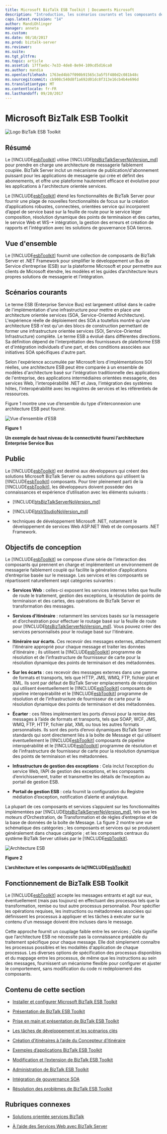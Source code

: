```yaml
---
title: Microsoft BizTalk ESB Toolkit | Documents Microsoft
description: "Introduction, les scénarios courants et les composants de la boîte à outils ESB dans BizTalk Server"
caps.latest.revision: "14"
author: MandiOhlinger
manager: anneta
ms.custom: 
ms.date: 08/10/2017
ms.prod: biztalk-server
ms.reviewer: 
ms.suite: 
ms.tgt_pltfrm: 
ms.topic: article
ms.assetid: 17ffaebc-7e33-4de8-8e94-109cd5d16ca0
ms.author: mandia
ms.openlocfilehash: 1763ed4bb7f090b91565c3a5f5f480d2c081b48c
ms.sourcegitcommit: cb908c540d8f1a692d01dc8f313e16cb4b4e696d
ms.translationtype: MT
ms.contentlocale: fr-FR
ms.lasthandoff: 09/20/2017
---
```

# <a name="microsoft-biztalk-esb-toolkit"></a>Microsoft BizTalk ESB Toolkit
![Logo BizTalk ESB Toolkit](../esb-toolkit/media/biztalkesbtoolkitlogo.gif "BizTalkESBToolkitLogo")  
  
## <a name="summary"></a>Résumé  
 Le [!INCLUDE[esbToolkit](../includes/esbtoolkit-md.md)] utilise [!INCLUDE[btsBizTalkServerNoVersion_md](../includes/btsbiztalkservernoversion-md.md)] pour prendre en charge une architecture de messagerie faiblement couplée. BizTalk Server inclut un mécanisme de publication/d'abonnement puissant pour les applications de messagerie qui crée et définit des abonnements, et offre une plateforme hautement efficace et évolutive pour les applications à l'architecture orientée services.  
  
 Le [!INCLUDE[esbToolkit](../includes/esbtoolkit-md.md)] étend les fonctionnalités de BizTalk Server pour fournir une plage de nouvelles fonctionnalités de focus sur la création d’applications robustes, connectées, orientées service qui incorporent d’appel de service basé sur la feuille de route pour le service léger composition, résolution dynamique des points de terminaison et des cartes, le service Web et WS-* intégration, la gestion des erreurs et création de rapports et l’intégration avec les solutions de gouvernance SOA tierces.  
  
## <a name="overview"></a>Vue d'ensemble  
 Le [!INCLUDE[esbToolkit](../includes/esbtoolkit-md.md)] fournit une collection de composants de BizTalk Server et .NET Framework pour simplifier le développement un Bus de Service d’entreprise (ESB) sur la plateforme Microsoft et pour permettre aux clients de Microsoft étendre, les modèles et les guides d’architecture leurs propres solutions de messagerie et l’intégration.  
  
## <a name="common-scenarios"></a>Scénarios courants  
 Le terme ESB (Enterprise Service Bus) est largement utilisé dans le cadre de l'implémentation d'une infrastructure pour mettre en place une architecture orientée services (SOA, Service-Oriented Architecture). L'expérience réelle de déploiement des SOA a toutefois montré qu'une architecture ESB n'est qu'un des blocs de construction permettant de former une infrastructure orientée services (SOI, Service-Oriented Infrastructure) complète. Le terme ESB a évolué dans différentes directions. Sa définition dépend de l'interprétation des fournisseurs de plateforme ESB et d'intégration individuels d'une part, et des conditions associées aux initiatives SOA spécifiques d'autre part.  
  
 Selon l'expérience accumulée par Microsoft lors d'implémentations SOI réelles, une architecture ESB peut être comparée à un ensemble de modèles d'architecture basé sur l'intégration traditionnelle des applications de l'entreprise, des applications intermédiaires orientées messagerie, des services Web, l'interopérabilité .NET et Java, l'intégration des systèmes hôtes, l'interopérabilité avec les registres de services et les référentiels de ressources.  
  
 Figure 1 montre une vue d’ensemble du type d’interconnexion une architecture ESB peut fournir.  
  
 ![Vue d’ensemble d’ESB](../esb-toolkit/media/esboverview.gif "ESBOverview")  
  
 **Figure 1**  
  
 **Un exemple de haut niveau de la connectivité fourni l’architecture Enterprise Service Bus**  
  
## <a name="audience-requirements"></a>Public  
 Le [!INCLUDE[esbToolkit](../includes/esbtoolkit-md.md)] est destiné aux développeurs qui créent des solutions Microsoft BizTalk Server ou autres solutions qui utilisent la [!INCLUDE[esbToolkit](../includes/esbtoolkit-md.md)] composants. Pour tirer pleinement parti de la [!INCLUDE[esbToolkit](../includes/esbtoolkit-md.md)], les développeurs doivent posséder des connaissances et expérience d’utilisation avec les éléments suivants :  

- [!INCLUDE[btsBizTalkServerNoVersion_md](../includes/btsbiztalkservernoversion-md.md)]

- [!INCLUDE[btsVStudioNoVersion_md](../includes/btsvstudionoversion-md.md)]
  
-   techniques de développement Microsoft .NET, notamment le développement de services Web ASP.NET Web et de composants .NET Framework.  
  
## <a name="design-goals"></a>Objectifs de conception  
 Le [!INCLUDE[esbToolkit](../includes/esbtoolkit-md.md)] se compose d’une série de l’interaction des composants qui prennent en charge et implémentent un environnement de messagerie faiblement couplé qui facilite la génération d’applications d’entreprise basée sur le message. Les services et les composants se répartissent naturellement sept catégories suivantes :  
  
-   **Services Web** : celles-ci exposent les services internes telles que feuille de route le traitement, gestion des exceptions, la résolution de points de terminaison et des cartes, des opérations de BizTalk Server et transformation des messages.  
  
-   **Services d’itinéraire** : notamment les services basés sur la messagerie et d’orchestration pour effectuer le routage basé sur la feuille de route pour [!INCLUDE[btsBizTalkServerNoVersion_md](../includes/btsbiztalkservernoversion-md.md)]. Vous pouvez créer des services personnalisés pour le routage basé sur l’itinéraire.  
  
-   **Itinéraire sur écarts.** Ces recevoir des messages externes, attachement l’itinéraire approprié pour chaque message et traiter les données d’itinéraire ; ils utilisent la [!INCLUDE[esbToolkit](../includes/esbtoolkit-md.md)] programme de résolution et de l’infrastructure de fournisseur de carte pour la résolution dynamique des points de terminaison et des métadonnées.  
  
-   **Sur les écarts** : ces recevoir des messages externes dans une gamme de formats et transports, tels que HTTP, JMS, WMQ, FTP, fichier plat et XML. Ils sont par défaut de BizTalk Server emplacements de réception qui utilisent éventuellement le [!INCLUDE[esbToolkit](../includes/esbtoolkit-md.md)] composants de pipeline interopérabilité et le [!INCLUDE[esbToolkit](../includes/esbtoolkit-md.md)] programme de résolution et de l’infrastructure de fournisseur de carte pour la résolution dynamique des points de terminaison et des métadonnées.  
  
-   **Écarter** : ces filtres implémentent les ports d’envoi pour la remise des messages à l’aide de formats et transports, tels que SOAP, WCF, JMS, WMQ, FTP, HTTP, fichier plat, XML ou tous les autres formats personnalisés. Ils sont des ports d’envoi dynamiques BizTalk Server standards qui sont directement liés à la boîte de Message et qui utilisent éventuellement le [!INCLUDE[esbToolkit](../includes/esbtoolkit-md.md)] composants de pipeline interopérabilité et le [!INCLUDE[esbToolkit](../includes/esbtoolkit-md.md)] programme de résolution et de l’infrastructure de fournisseur de carte pour la résolution dynamique des points de terminaison et les métadonnées.  
  
-   **Infrastructure de gestion des exceptions** : Cela inclut l’exception du service Web, l’API de gestion des exceptions, et les composants d’enrichissement, traiter et transmettre les détails de l’exception au portail de gestion ESB.  
  
-   **Portail de gestion ESB** : cela fournit la configuration du Registre médiation d’exception, notification d’alerte et analytique.  
  
 La plupart de ces composants et services s’appuient sur les fonctionnalités implémentées par [!INCLUDE[btsBizTalkServerNoVersion_md](../includes/btsbiztalkservernoversion-md.md)], tels que les moteurs d’Orchestration, de Transformation et de règles d’entreprise et de la base de données de la boîte de Message. La figure 2 montre une vue schématique des catégories ; les composants et services qui se produisent généralement dans chaque catégorie ; et les composants centraux du système BizTalk Server utilisés par le [!INCLUDE[esbToolkit](../includes/esbtoolkit-md.md)].  
  
 ![Architecture ESB](../esb-toolkit/media/esbarchitecture.gif "ESBArchitecture")  
  
 **Figure 2**  
  
 **L’architecture et les composants de la[!INCLUDE[esbToolkit](../includes/esbtoolkit-md.md)]**  
  
## <a name="how-the-biztalk-esb-toolkit-works"></a>Fonctionnement de BizTalk ESB Toolkit  
 Le [!INCLUDE[esbToolkit](../includes/esbtoolkit-md.md)] accepte les messages entrants et agit sur eux, éventuellement (mais pas toujours) en effectuant des processus tels que la transformation, remise ou tout autre processus personnalisé. Pour spécifier les opérations requises, les instructions ou métadonnées associées qui définissent les processus à appliquer et les tâches à exécuter sur le contenu d'un message doivent être incluses dans le message.  
  
 Cette approche fournit un couplage faible entre les services ; Cela signifie que l’architecture ESB ne nécessite pas la connaissance préalable du traitement spécifique pour chaque message. Elle doit simplement connaître les processus possibles et les modalités d'application de chaque processus. Les diverses options de spécification des processus disponibles et du mappage entre les processus, de même que les instructions au sein des messages, fournissent un mécanisme flexible pour configurer et ajuster le comportement, sans modification du code ni redéploiement des composants.  
  
## <a name="in-this-section"></a>Contenu de cette section

- [Installer et configurer Microsoft BizTalk ESB Toolkit](install-and-configure-the-microsoft-biztalk-esb-toolkit.md)

- [Présentation de BizTalk ESB Toolkit](introduction-to-the-biztalk-esb-toolkit.md)

- [Prise en main et présentation de BizTalk ESB Toolkit](getting-started-with-the-biztalk-esb-toolkit.md)

- [Les tâches de développement et les scénarios clés](key-scenarios-and-development-tasks.md)

- [Création d’itinéraires à l’aide du Concepteur d’itinéraire](creating-itineraries-using-itinerary-designer.md)

- [Exemples d’applications BizTalk ESB Toolkit](biztalk-esb-toolkit-sample-applications.md)

- [Modification et l’extension de BizTalk ESB Toolkit](modifying-and-extending-the-biztalk-esb-toolkit.md)

- [Administration de BizTalk ESB Toolkit](administration-with-the-biztalk-esb-toolkit.md)

- [Intégration de gouvernance SOA](soa-governance-integration.md)

- [Résolution des problèmes de BizTalk ESB Toolkit](troubleshooting-the-biztalk-esb-toolkit.md)
  
## <a name="related-topics"></a>Rubriques connexes  
  
-   [Solutions orientée services BizTalk](../core/service-oriented-solution.md)

- [À l’aide des Services Web avec BizTalk Server](../core/using-web-services.md)  